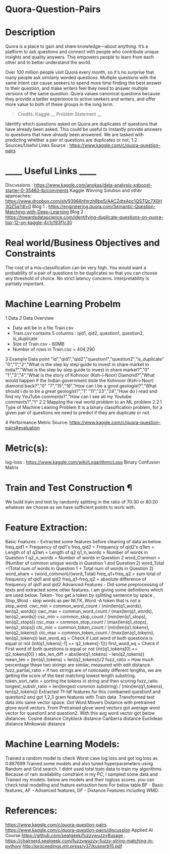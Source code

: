 # Quora-Question-Pairs



# Description 


Quora is a place to gain and share knowledge—about anything. It’s a platform to ask questions and connect with people who contribute unique insights and quality answers. This empowers people to learn from each other and to better understand the world.

Over 100 million people visit Quora every month, so it's no surprise that many people ask similarly worded questions. Multiple questions with the same intent can cause seekers to spend more time finding the best answer to their question, and make writers feel they need to answer multiple versions of the same question. Quora values canonical questions because they provide a better experience to active seekers and writers, and offer more value to both of these groups in the long term.


> Credits: Kaggle
__ Problem Statement __

Identify which questions asked on Quora are duplicates of questions that have already been asked.
This could be useful to instantly provide answers to questions that have already been answered.
We are tasked with predicting whether a pair of questions are duplicates or not.
1.2 Sources/Useful Links
Source : https://www.kaggle.com/c/quora-question-pairs

# ____ Useful Links ____

Discussions : https://www.kaggle.com/anokas/data-analysis-xgboost-starter-0-35460-lb/comments
Kaggle Winning Solution and other approaches: https://www.dropbox.com/sh/93968nfnrzh8bp5/AACZdtsApc1QSTQc7X0H3QZ5a?dl=0
Blog 1 : https://engineering.quora.com/Semantic-Question-Matching-with-Deep-Learning
Blog 2 : https://towardsdatascience.com/identifying-duplicate-questions-on-quora-top-12-on-kaggle-4c1cf93f1c30

# Real world/Business Objectives and Constraints 

The cost of a mis-classification can be very high.
You would want a probability of a pair of questions to be duplicates so that you can choose any threshold of choice.
No strict latency concerns.
Interpretability is partially important.

# Machine Learning Probelm 

1 Data 
2 Data Overview 
- Data will be in a file Train.csv
- Train.csv contains 5 columns : qid1, qid2, question1, question2, is_duplicate
- Size of Train.csv - 60MB
- Number of rows in Train.csv = 404,290

3 Example Data point 
"id","qid1","qid2","question1","question2","is_duplicate"
"0","1","2","What is the step by step guide to invest in share market in india?","What is the step by step guide to invest in share market?","0"
"1","3","4","What is the story of Kohinoor (Koh-i-Noor) Diamond?","What would happen if the Indian government stole the Kohinoor (Koh-i-Noor) diamond back?","0"
"7","15","16","How can I be a good geologist?","What should I do to be a great geologist?","1"
"11","23","24","How do I read and find my YouTube comments?","How can I see all my Youtube comments?","1"
2.2 Mapping the real world problem to an ML problem 
2.2.1 Type of Machine Leaning Problem 
It is a binary classification problem, for a given pair of questions we need to predict if they are duplicate or not.

4 Performance Metric 
Source: https://www.kaggle.com/c/quora-question-pairs#evaluation

# Metric(s):

log-loss : https://www.kaggle.com/wiki/LogarithmicLoss
Binary Confusion Matrix

# Train and Test Construction ¶

We build train and test by randomly splitting in the ratio of 70:30 or 80:20 whatever we choose as we have sufficient points to work with.



# Feature Extraction:


Basic Features - Extracted some features before cleaning of data as below.
freq_qid1 = Frequency of qid1's
freq_qid2 = Frequency of qid2's
q1len = Length of q1
q2len = Length of q2
q1_n_words = Number of words in Question 1
q2_n_words = Number of words in Question 2
word_Common = (Number of common unique words in Question 1 and Question 2)
word_Total =(Total num of words in Question 1 + Total num of words in Question 2)
word_share = (word_common)/(word_Total)
freq_q1+freq_q2 = sum total of frequency of qid1 and qid2
freq_q1-freq_q2 = absolute difference of frequency of qid1 and qid2
Advanced Features - Did some preprocessing of texts and extracted some other features. i am giving some definitions which are used below. Token- You get a token by splitting sentence by space , Stop_Word - stop words as per NLTK, Word -A token that is not a stop_word.
cwc_min = common_word_count / (min(len(q1_words), len(q2_words))
cwc_max = common_word_count / (max(len(q1_words), len(q2_words))
csc_min = common_stop_count / (min(len(q1_stops), len(q2_stops))
csc_max = common_stop_count / (max(len(q1_stops), len(q2_stops))
ctc_min = common_token_count / (min(len(q1_tokens), len(q2_tokens))
ctc_max = common_token_count / (max(len(q1_tokens), len(q2_tokens))
last_word_eq = Check if Last word of both questions is equal or not (int(q1_tokens[-1] == q2_tokens[-1]))
first_word_eq = Check if First word of both questions is equal or not (int(q1_tokens[0] == q2_tokens[0]) )
abs_len_diff = abs(len(q1_tokens) - len(q2_tokens))
mean_len = (len(q1_tokens) + len(q2_tokens))/2
fuzz_ratio = How much percentage these two strings are similar, measured with edit distance.
fuzz_partial_ratio = if two strings are of noticeably different lengths, we are getting the score of the best matching lowest length substring.
token_sort_ratio = sorting the tokens in string and then scoring fuzz_ratio.
longest_substr_ratio = len(longest common substring) / (min(len(q1_tokens), len(q2_tokens))
Extracted Tf-Idf features for this combained question1 and question2 and got 1,2,3 gram features with Train data. Transformed test data into same vector space.
Got Word Movers Distance with pretrained glove word vectors.
From Pretrained glove word vectors got average word vector for question1 and question2. With this avg word vector got below distances.
Cosine distance
Cityblock distance
Canberra distance
Euclidean distance
Minkowski distance


# Machine Learning Models:

Trained a random model to check Worst case log loss and got log loss as 0.887699
Trained some models and also tuned hyperparameters using Random and Grid search. I didnt used total train data to train my algorithms. Because of ram availability constraint in my PC, i sampled some data and Trained my models. below are models and their logloss scores. you can check total modelling and feature extraction here
For below table BF - Basic features, AF - Advanced features, DF - Distance Features including WMD.


# References:


https://www.kaggle.com/c/quora-question-pairs
https://www.kaggle.com/c/quora-question-pairs/discussion
Applied AI Course
https://github.com/seatgeek/fuzzywuzzy#usage , https://chairnerd.seatgeek.com/fuzzywuzzy-fuzzy-string-matching-in-python/
http://proceedings.mlr.press/v37/kusnerb15.pdf
